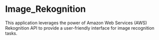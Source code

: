 # Image_Rekognition
This application leverages the power of Amazon Web Services (AWS) Rekognition API to provide a user-friendly interface for image recognition tasks.
